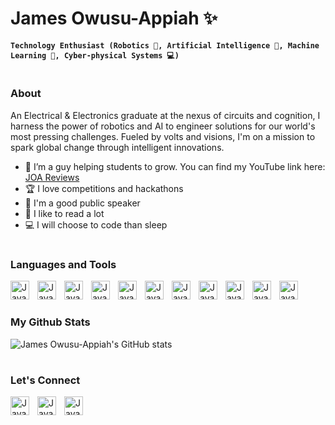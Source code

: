 # James Owusu-Appiah ✨

**`Technology Enthusiast (Robotics 🤖, Artificial Intelligence 🧠, Machine Learning 🦾, Cyber-physical Systems 💻)`**

#

### About

An Electrical & Electronics graduate at the nexus of circuits and cognition, I harness the power of robotics and AI to engineer solutions for our world's most pressing challenges. Fueled by volts and visions, I'm on a mission to spark global change through intelligent innovations.

- 🌱 I’m a guy helping students to grow. You can find my YouTube link here: [JOA Reviews](https://www.youtube.com/@joareviewschannel5673/playlists)
- 🏆 I love competitions and hackathons
- 📢 I'm a good public speaker
- 📕 I like to read a lot
- 💻 I will choose to code than sleep

#

### Languages and Tools
<img align='left' alt='Java' width='30px' style='padding-right:10px;' src="https://cdn.jsdelivr.net/gh/devicons/devicon/icons/python/python-original.svg"/>
<img align='left' alt='Java' width='30px' style='padding-right:10px;' src="https://cdn.jsdelivr.net/gh/devicons/devicon/icons/html5/html5-original.svg"/>
<img align='left' alt='Java' width='30px' style='padding-right:10px;' src="https://cdn.jsdelivr.net/gh/devicons/devicon/icons/css3/css3-original.svg"/>
<img align='left' alt='Java' width='30px' style='padding-right:10px;' src="https://cdn.jsdelivr.net/gh/devicons/devicon/icons/bootstrap/bootstrap-original.svg"/>
<img align='left' alt='Java' width='30px' style='padding-right:10px;' src="https://cdn.jsdelivr.net/gh/devicons/devicon/icons/tensorflow/tensorflow-original.svg"/>
<img align='left' alt='Java' width='30px' style='padding-right:10px;' src="https://cdn.jsdelivr.net/gh/devicons/devicon/icons/numpy/numpy-original.svg"/>
<img align='left' alt='Java' width='30px' style='padding-right:10px;' src="https://cdn.jsdelivr.net/gh/devicons/devicon/icons/matlab/matlab-original.svg"/>
<img align='left' alt='Java' width='30px' style='padding-right:10px;' src="https://cdn.jsdelivr.net/gh/devicons/devicon/icons/github/github-original.svg"/>
<img align='left' alt='Java' width='30px' style='padding-right:10px;' src="https://cdn.jsdelivr.net/gh/devicons/devicon/icons/arduino/arduino-original.svg"/>
<img align='left' alt='Java' width='30px' style='padding-right:10px;' src="https://cdn.jsdelivr.net/gh/devicons/devicon/icons/azure/azure-original.svg"/>
<img align='left' alt='Java' width='30px' style='padding-right:10px;' src="https://cdn.jsdelivr.net/gh/devicons/devicon/icons/pandas/pandas-original.svg"/>
<br/>

#

### My Github Stats
![James Owusu-Appiah's GitHub stats](https://github-readme-stats.vercel.app/api?username=jegge2003&show_icons=true&theme=radical)

#

### Let's Connect
[<img align='left' alt='Java' width='30px' style='padding-right:10px;' src="https://cdn.jsdelivr.net/gh/devicons/devicon/icons/linkedin/linkedin-original.svg"/>](https://www.linkedin.com/in/james-owusu-appiah/)
[<img align='left' alt='Java' width='30px' style='padding-right:10px;' src="https://cdn.jsdelivr.net/gh/devicons/devicon/icons/facebook/facebook-original.svg"/>](https://web.facebook.com/james.kwabena.169/)
[<img align='left' alt='Java' width='30px' style='padding-right:10px;' src="https://cdn.jsdelivr.net/gh/devicons/devicon/icons/twitter/twitter-original.svg"/>](https://twitter.com/TheJoka2003)



<!--
**Jegge2003/Jegge2003** is a ✨ _special_ ✨ repository because its `README.md` (this file) appears on your GitHub profile.

Here are some ideas to get you started:

- 🔭 I’m currently working on ...
- 🌱 I’m currently learning ...
- 👯 I’m looking to collaborate on ...
- 🤔 I’m looking for help with ...
- 💬 Ask me about ...
- 📫 How to reach me: ...
- 😄 Pronouns: ...
- ⚡ Fun fact: ...
-->

